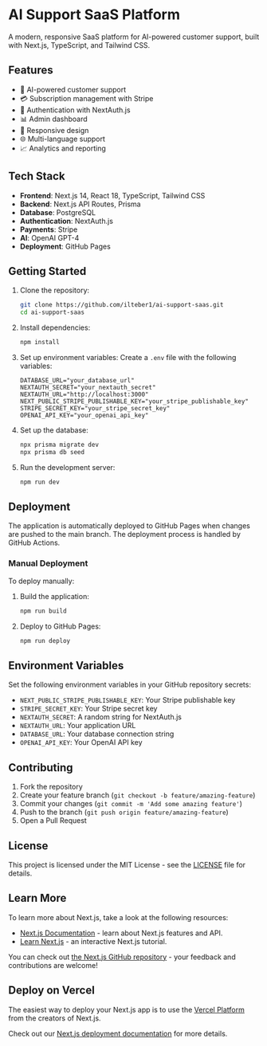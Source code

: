 # AI Support SaaS Platform

A modern, responsive SaaS platform for AI-powered customer support, built with Next.js, TypeScript, and Tailwind CSS.

## Features

- 🤖 AI-powered customer support
- 💳 Subscription management with Stripe
- 🔐 Authentication with NextAuth.js
- 📊 Admin dashboard
- 📱 Responsive design
- 🌐 Multi-language support
- 📈 Analytics and reporting

## Tech Stack

- **Frontend**: Next.js 14, React 18, TypeScript, Tailwind CSS
- **Backend**: Next.js API Routes, Prisma
- **Database**: PostgreSQL
- **Authentication**: NextAuth.js
- **Payments**: Stripe
- **AI**: OpenAI GPT-4
- **Deployment**: GitHub Pages

## Getting Started

1. Clone the repository:
   ```bash
   git clone https://github.com/ilteber1/ai-support-saas.git
   cd ai-support-saas
   ```

2. Install dependencies:
   ```bash
   npm install
   ```

3. Set up environment variables:
   Create a `.env` file with the following variables:
   ```
   DATABASE_URL="your_database_url"
   NEXTAUTH_SECRET="your_nextauth_secret"
   NEXTAUTH_URL="http://localhost:3000"
   NEXT_PUBLIC_STRIPE_PUBLISHABLE_KEY="your_stripe_publishable_key"
   STRIPE_SECRET_KEY="your_stripe_secret_key"
   OPENAI_API_KEY="your_openai_api_key"
   ```

4. Set up the database:
   ```bash
   npx prisma migrate dev
   npx prisma db seed
   ```

5. Run the development server:
   ```bash
   npm run dev
   ```

## Deployment

The application is automatically deployed to GitHub Pages when changes are pushed to the main branch. The deployment process is handled by GitHub Actions.

### Manual Deployment

To deploy manually:

1. Build the application:
   ```bash
   npm run build
   ```

2. Deploy to GitHub Pages:
   ```bash
   npm run deploy
   ```

## Environment Variables

Set the following environment variables in your GitHub repository secrets:

- `NEXT_PUBLIC_STRIPE_PUBLISHABLE_KEY`: Your Stripe publishable key
- `STRIPE_SECRET_KEY`: Your Stripe secret key
- `NEXTAUTH_SECRET`: A random string for NextAuth.js
- `NEXTAUTH_URL`: Your application URL
- `DATABASE_URL`: Your database connection string
- `OPENAI_API_KEY`: Your OpenAI API key

## Contributing

1. Fork the repository
2. Create your feature branch (`git checkout -b feature/amazing-feature`)
3. Commit your changes (`git commit -m 'Add some amazing feature'`)
4. Push to the branch (`git push origin feature/amazing-feature`)
5. Open a Pull Request

## License

This project is licensed under the MIT License - see the [LICENSE](LICENSE) file for details.

## Learn More

To learn more about Next.js, take a look at the following resources:

- [Next.js Documentation](https://nextjs.org/docs) - learn about Next.js features and API.
- [Learn Next.js](https://nextjs.org/learn) - an interactive Next.js tutorial.

You can check out [the Next.js GitHub repository](https://github.com/vercel/next.js) - your feedback and contributions are welcome!

## Deploy on Vercel

The easiest way to deploy your Next.js app is to use the [Vercel Platform](https://vercel.com/new?utm_medium=default-template&filter=next.js&utm_source=create-next-app&utm_campaign=create-next-app-readme) from the creators of Next.js.

Check out our [Next.js deployment documentation](https://nextjs.org/docs/app/building-your-application/deploying) for more details.
